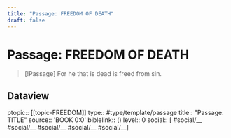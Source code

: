 ```yaml
---
title: "Passage: FREEDOM OF DEATH"
draft: false
---
```


# Passage: FREEDOM OF DEATH
> [!Passage]
> For he that is dead is freed from sin.

## Dataview
ptopic:: [[topic-FREEDOM]]
type:: #type/template/passage
title:: "Passage: TITLE"
source:: 'BOOK 0:0'
biblelink:: ()
level:: 0
social:: [ #social/__ #social/__ #social/__ #social/__ #social/__]